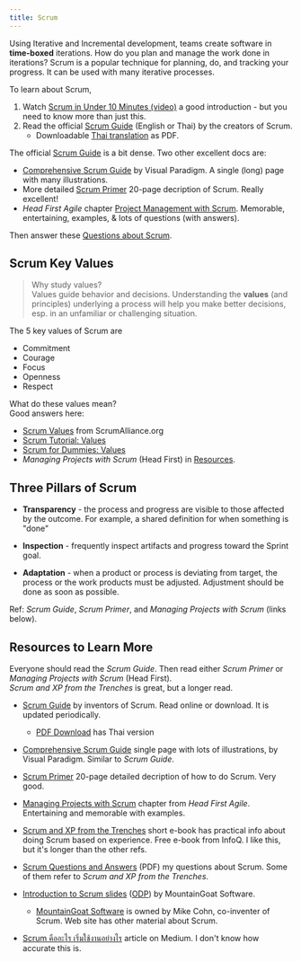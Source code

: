 ```yaml
---
title: Scrum
---
```


Using Iterative and Incremental development, teams create software in **time-boxed** iterations.  How do you plan and manage the work done in iterations?  Scrum is a popular technique for planning, do, and tracking your progress.
It can be used with many iterative processes.

To learn about Scrum,

1. Watch [Scrum in Under 10 Minutes (video)](https://youtu.be/XU0llRltyFM) a good introduction - but you need to know more than just this.
2. Read the official [Scrum Guide][Scrum Guide] (English or Thai) by the creators of Scrum.
   - Downloadable [Thai translation](https://scrumguides.org/download.html) as PDF.

The official [Scrum Guide][Scrum Guide] is a bit dense.  Two other excellent docs are:
- [Comprehensive Scrum Guide](https://www.visual-paradigm.com/scrum/what-is-scrum/) by Visual Paradigm.  A single (long) page with many illustrations.
- More detailed [Scrum Primer](/ISP/resources/Scrum-Primer.pdf) 20-page decription of Scrum. Really excellent!
- *Head First Agile* chapter [Project Management with Scrum](/ISP/resources/Head-First-Scrum.pdf). Memorable, entertaining, examples, & lots of questions (with answers).

Then answer these [Questions about Scrum](https://forms.gle/wUCG2FCg3uS31bjz6).    

## Scrum Key Values

> Why study values?    
> Values guide behavior and decisions.  Understanding the **values**
> (and principles) underlying a process will help you make better
> decisions, esp. in an unfamiliar or challenging situation.

The 5 key values of Scrum are

* Commitment
* Courage
* Focus
* Openness
* Respect

What do these values mean?    
Good answers here:

* [Scrum Values](https://www.scrumalliance.org/about-scrum/values) from ScrumAlliance.org
* [Scrum Tutorial: Values](https://www.knowledgehut.com/tutorials/scrum-tutorial/scrum-values)
* [Scrum for Dummies: Values](https://www.dummies.com/careers/project-management/the-5-scrum-values/)
* *Managing Projects with Scrum* (Head First) in [Resources](#resources-to-learn-more).

## Three Pillars of Scrum

* **Transparency** - the process and progress are visible to those affected by the outcome. For example, a shared definition for when something is "done"

* **Inspection** - frequently inspect artifacts and progress toward the Sprint goal. 

* **Adaptation** - when a product or process is deviating from target, the process or the work products must be adjusted. Adjustment should be done as soon as possible.

Ref: *Scrum Guide*, *Scrum Primer*, and *Managing Projects with Scrum* (links below).

## Resources to Learn More

Everyone should read the *Scrum Guide*.  Then read either *Scrum Primer* or *Managing Projects with Scrum* (Head First).     
*Scrum and XP from the Trenches* is great, but a longer read.

* [Scrum Guide](https://www.scrumguides.org/scrum-guide.html) by inventors of Scrum. Read online or download.  It is updated periodically. 
   * [PDF Download](https://www.scrumguides.org/download.html) has Thai version

* [Comprehensive Scrum Guide](https://www.visual-paradigm.com/scrum/what-is-scrum/) single page with lots of illustrations, by Visual Paradigm. Similar to *Scrum Guide*.

* [Scrum Primer](/ISP/resources/Scrum-Primer.pdf) 20-page detailed decription of how to do Scrum. Very good.

* [Managing Projects with Scrum](/ISP/resources/Head-First-Scrum.pdf) chapter from *Head First Agile*. Entertaining and memorable with examples.

* [Scrum and XP from the Trenches][Scrum-XP-Trenches] short e-book has practical info about doing Scrum based on experience.  Free e-book from InfoQ.  I like this, but it's longer than the other refs.

* [Scrum Questions and Answers](Scrum-Questions-and-Answers.pdf) (PDF) my questions about Scrum. Some of them refer to *Scrum and XP from the Trenches*.

* [Introduction to Scrum slides](Intro-Scrum-MountainGoat.pdf) ([ODP](Intro-Scrum-MountainGoat.odp)) by MountainGoat Software. 
    - [MountainGoat Software](https://www.mountaingoatsoftware.com) is owned by Mike Cohn, co-inventer of Scrum. Web site has other material about Scrum.

* [Scrum คืออะไร เริ่มใช้งานอย่างไร](https://medium.com/fastwork-engineering/scrum-%E0%B8%84%E0%B8%B7%E0%B8%AD%E0%B8%AD%E0%B8%B0%E0%B9%84%E0%B8%A3-%E0%B9%80%E0%B8%A3%E0%B8%B4%E0%B9%88%E0%B8%A1%E0%B9%83%E0%B8%8A%E0%B9%89%E0%B8%87%E0%B8%B2%E0%B8%99%E0%B8%AD%E0%B8%A2%E0%B9%88%E0%B8%B2%E0%B8%87%E0%B9%84%E0%B8%A3-2483e761a47e) article on Medium.  I don't know how accurate this is.

[Scrum Guide]: https://www.scrumguides.org
[Scrum-XP-Trenches]: https://www.infoq.com/minibooks/scrum-xp-from-the-trenches-2/


